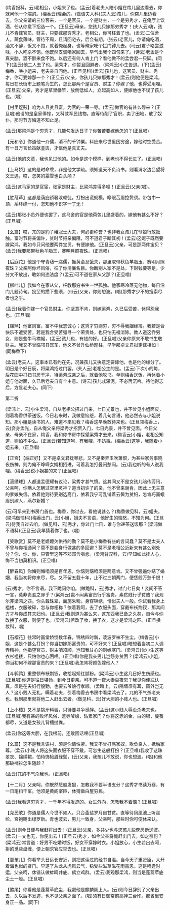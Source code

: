 <!-- { "loadSidebar": true } -->
(梅香报科，云)老相公，小姐来了也。(孟云)着老夫人陪小姐在帘儿里边看去，你就问他一个端的。(梅香云)理会的。(做请夫人科)(夫人云)孩儿，你帘儿里边看去，你父亲请的三位客来，一个是官员，一个是财主，一个是穷秀才，在俺厅上饮酒，任从你意下招选一个。(正旦云)母亲，您孩儿只嫁那穷秀才！(夫人云)嗨，孩儿不肯嫁官员、财主，只要嫁那穷秀才。老相公，你可枉着了也。(孟云)二位舍人，蔬食薄味，管待不周，且请回宅去，后会有期。(张云)老官儿，你请俺吃酒，酒又不醉，饭又不饱，就着俺起身，也等俺家吃个拦门钟儿去。(马云)君子略尝滋味，小人吃杀不饱。他既然支调咱家回去，早气出我个四句来了。(诗云)老孟是个真夹脑，酒不醉来食不饱。以后还有何人肯上门？看他做不的孟尝君一只脚。(同下)(孟云)他二人去了也。梁秀才，你暂且回避者。(梁鸿云)小生告退。(下)(孟云)梅香，唤小姐来，老夫亲自问他。(正旦见科)(孟云)孩儿也，这官员、财主、秀才，你可要嫁那一个？(正旦云)父亲，你孩儿只嫁那秀才！(孟云)则他便是梁鸿，每日在长街市上题笔为生的，怎比那两个是官员、财主？你嫁了他，也得受用哩。(正旦云)父亲，秀才是草里幡竿，放倒低如人，立起高如人，便嫁他也不误了孩儿也。(唱)

【村里迓鼓】咱为人且贫且富，为官的一荣一辱。(孟云)做官的有甚么辱来？(正旦唱)他请的是皇家俸禄，又科敛军民钱物。直等待削了官职，卖了田地，散了奴仆，那时节方悔道不知止足。

(孟云)那梁鸿是个穷秀才，几能勾发达日子？你苦苦要嫁他怎的？(正旦唱)

【元和令】你道他一介儒，消不的千钟粟。料应来尽世里困穷途，嫁他时空受苦。有一日万言长策献銮舆，才信他是真丈夫。

(孟云)他的文章，我也见过他的。如今是这个模样，到老也不得长进了。(正旦唱)

【上马娇】这的是时命乖，非是他文学疏。须知道天不负诗书。则看渭水边吕望将文王遇，哎，怎笑的霜雪也白头颅？

(孟云)这马家的是官宦，张家是财主，比梁鸿差得多哩！(正旦云)父亲(唱)。

【胜葫芦】这都是荫庇骄奢泼赖徒，打扮出谎规模，睁眼苫眉捻鬓须。带包巾一顶，系环绦一付，怎知他不识字一丁无！

(孟云)那张小员外便也罢了，这马舍的官是他荷包儿里盛着的，嫁他有甚么不好？(正旦唱)

【幺篇】哎，兀的是豹子峨冠士大夫，何必更称誉？也非我女孩儿在爷娘行敢抵触。富时节将亲偏许，贫时节把亲偏阻，可不道君子断其初！(孟云)这妮子既然要嫁梁鸿，我如今只问他要两件宝贝，有便嫁他。(正旦云)父亲，可是那两件宝贝？(孟云)我要那带秋色羊脂玉，赛明月照夜珠。(正旦唱)

【后庭花】他是个守青毡一腐儒，捱黄齑忍饿夫，那里取带秋色羊脂玉、赛明月照夜珠？父亲阿你坏风俗，枉了你清廉名目。你断别人家不是处，下财钱要等足，少分文不放出，敢如何违法度？(孟云)可不道在家从父那？(正旦唱)

【柳叶儿】我如今在家从父，枉教那穷书生一世孤独。他家寒冷落无他物，每日沿门儿题诗句。投至的攒下些须，(带云)父亲，你则想波。(唱)那秀才少不的搜索尽者也之乎。

(孟云)我着你嫁一个官员财主，你坚意不肯，则嫁梁鸿，久已后受苦，休得怨我也。(正旦唱)

【赚煞】他富则富，富不中我志诚心；这秀才穷则穷，穷不辱我姻缘簿。我若是合快乐不遭受苦，若是我合受苦强寻一个荣贵处，也只怕无福消除。教人道这乔男女，则是些牛马襟裾，(孟云)孩儿也，有钱的好。(正旦唱)父亲你原来不敬书生敬财主。我又不曾临邛县驾车，他义不曾升仙桥题柱，早学那卓文君拟定嫁相如！(同梅香下)

(孟云)老夫人，这事本已有约在先，况兼孩儿又执意定要嫁他，也是他的缘分了。明日是个好日辰，将粱鸿招过门罢。(夫人云)老相公主的是。(孟云)下次小的每，后花园中打扫书房干净，待梁鸿成亲之后，就着他攻书。单则梅香送饭，再休着小姐与他对面，久已后老夫自有个主意。(诗云)孩儿忒滞泥，不必再沉吟。待他得志后，方显老夫心。(同下)


第二折

(梁鸿上，云)小生梁鸿，自从老相公招过门来，七日光景也，并不曾见小姐面皮，则着梅香供茶送饭。今日若来时，我做意恼怒，着几句言语，他必然去与小姐说知。那小姐是读书的人，难道不来见我？梅香这早晚敢待来也。(正旦领梅香上，云)妾身孟光，自从俺父亲将梁秀才招赘入门，七日光景，并不曾见面。今日父亲、母亲不在家，梅香，我和你书房中探望梁秀才去来。(梅香云)小姐，老相公知道，则怕不中么。(正旦云)若知道呵，有我哩，不妨事。(梅香云)这等，我随着小姐去来。(正旦唱)

【正宫】【端正好】又不是卓文君抚琴悲，又不是秦弄玉吹箫恨，为甚些家务事晓夜伤神。则为俺不峥嵘女婿相招进，可着我怎打叠闲愁闷。(云)我也听的有人说我哩。(梅香云)说小姐甚的来？(正旦唱)

【滚绣球】人都道孟德耀有议论，梁秀才甚气愤。这其间又不是女孩儿暗传芳讯，父亲呵，你瞒人怎瞒过空里灵神？道当初许了的亲，他不曾来谢肯，因此上无主意的爹娘失信。依着他则待要别选高门，依着我宁可乱铺着云鬓为贫妇，怎肯巧画蛾眉别嫁人，燕尔新婚？

(云)可早来到书房门首也。梅香，你过去，看他说甚么？(梅香做见科，云)姐夫。(梁鸿做恼科)(梅香出门，云)小姐，姐夫不言语，他好生的恼怒，不知为何。(正旦云)待我自过去咱。(做见科，云)秀才，你过门七日，谁与你递茶送饭那？(梁鸿做不语科)(正旦云)我早猜着你了也。(唱)

【笑歌赏】莫不是老嬷嬷欠供待的勤？莫不是小梅香有些的言词蠢？莫不是太夫人不曾与你相通问？莫不是妾身行做甚的多回避？莫不是老相公近新来有甚么别处分？你、你、你，只管里这等不邓邓含嗔忿。(梁鸿背叹科，云)早知如此挂人心，悔不当初莫相识。(正旦唱)

【醉春风】你悔则悔咱须是百年恩，你恼则恼咱须是两意肯。又不曾强逼你结了婚姻，我当初将你来尽，尽。又不留五载十年，止不过三朝两门，便恁般万愁千恨！

(云)秀才，你不言语，我下跪问你咱。(做跪科，云)秀才，过门七日矣！妾间不答一言，莫非责妾之罪乎？(梁鸿云)岂不闻素富贵行乎富贵，素贫贱行乎贫贱？我观尔非梁鸿之匹。你头戴珠翠，面施朱粉。身穿锦绣，恰似夫人一般。你试看我身上褴楼，衣服破碎，怎与你相称？依着我呵，去了衣服头面，穿戴布袄荆钗，那其间方才与你成其夫妇也。(正旦云)我则道为甚么来，这东西我已备之久矣，自今与你改换了衣服，则便了也。(梁鸿云)若改了妆，换了衣，这才是梁鸿之匹。(正旦换妆科，唱)

【石榴花】往常时画堂娇惯数年春，锦绣四时新，凌波罗袜不生尘。(梅香云)小姐，这是个甚么打扮？你当初嫁那富贵的，可不好来？(正旦唱)暗想着当初二人调弄精神，他指望官员、财主咱须顺，岂知我甘心的则嫁寒门。(梁鸿云)似小生这等衣衫褴褛，只怕你也心困哩。(正旦唱)你是我亲男儿岂怨身贫困？(梁鸿云)小姐，你当初何不嫁那富贵的来？(正旦唱)我怎肯将颜色嫁他人？

【斗鹌鹑】重整顿布袄荆钗，收拾起娇红腻粉。(梁鸿云)小生这几日好生伤感也。(正旦唱)你道是往日堪怜，到今日更亲。可不道一夜大妻百夜恩？我见你便忒认真。须是在夫妇行殷勤，也要去爷娘行孝顺。(孟暗上，云)隔墙须有耳，窗外岂无人？这小贱人无礼，瞒着老夫，引着梅香去书房中看梁鸿去了。兀的不气杀老夫也。我到那里就将他二人赶出去者。(做见科，云)好大胆的小贱人也。(正旦唱)

【上小楼】又不是挑牙料唇，只待要寻争觅衅。(孟云)这小贱人辱没杀老夫也。(正旦唱)我有甚的败坏风俗，羞辱爷娘，玷累家门？你将这赤的金，白的银，饕餮都尽，又道是女孩儿背槽抛粪。

(孟云)你这等大胆，在我根前，还敢回话哩(正旦唱)

【幺篇】这不是我言语村，须是你情性紧。我又不曾打骂家奴，欺负良人，抵触家尊。(孟云)小贱人将这头面衣服不穿不戴，可怎生这般打扮？(正旦唱)我收了这珠翠衣、锦绣裙，怕待饰蛾眉绿鬓，(云)父亲，我孩儿不敢说，你也想波。(唱)和他那破襕衫怎生随趁？

(孟云)兀的不气杀我也。(正旦唱)

【十二月】父亲呵，你既然恁般发狠，怎教我不要半语支分？这秀才书读万卷，有一日笔扫千军。他须是黄阁宰臣，休猜做白屋穷民。

(孟云)我看这穷秀才，一千年不得发迹的。女生外向，怎教我不着恼？(正旦唱)

【尧民歌】你道是儒人今世不如人，只合齑盐岁月自甘贫。直等待凤凰池上听丝纶，宫袍赐出绿罗新。青也波云，男儿一致身，父亲呵，那些时你可便休来认。

(孟云)则今日便与我赶将出去！(正旦云)父亲，多共少也与您孩儿些奁房断送波。(孟云)一文也无，你便出去！(正旦云)秀才，如今父亲将俺赶出门去，如之奈何？(梁鸿云)常言道：好男不吃婚时饭，好女不穿嫁时衣。小姐放心，小生若出去呵，拚的觅些盘缠，便上朝求官应举去也。(正旦唱)

【耍孩儿】你看举头日远长安近，则把这读过的经书自温。当今天子重贤臣，大开着海也似的贤门。早遂了从龙从虎风云气，稳受些滋草滋花雨露恩。这是咱逢时运，父亲呵，休错认做蚌鸣井底、鹤立鸡群。(孟云)我观那梁鸿，则当是蓬蒿苹底尘土一般。(正旦唱)

【煞尾】你看他是蓬蒿草底尘，我觑他是麒麟阁上人。(云)则今日辞别了父亲出去，久以后不发迹，也不见父亲之面了。(唱)须有日御帘前高捧三台印。都省里安身正一品。(同下)

